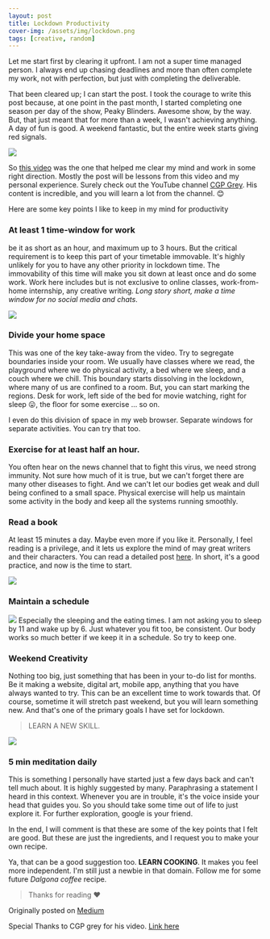 ```yaml
---
layout: post
title: Lockdown Productivity
cover-img: /assets/img/lockdown.png
tags: [creative, random]
---
```


Let me start first by clearing it upfront. I am not a super time managed person. 
I always end up chasing deadlines and more than often complete my work, not with perfection, 
but just with completing the deliverable. 

That been cleared up; I can start the post. 
I took the courage to write this post because, at one point in the past month, 
I started completing one season per day of the show, Peaky Blinders. Awesome show, by the way. 
But, that just meant that for more than a week, I wasn't achieving anything. A day of fun is good. 
A weekend fantastic, but the entire week starts giving red signals.

![](https://cdn-images-1.medium.com/max/1000/1*su_kkHHO7kzaWj698rZ4kw.png)

So [this video](https://www.youtube.com/watch?v=snAhsXyO3Ck) was the one that helped me clear my mind and work in some 
right direction. Mostly the post will be lessons from this video and 
my personal experience. Surely check out the YouTube channel [CGP Grey](https://www.youtube.com/channel/UC2C_jShtL725hvbm1arSV9w). 
His content is incredible, and you will learn a lot from the channel. 😊

Here are some key points I like to keep in my mind for productivity

### At least 1 time-window for work
be it as short as an hour, and maximum up to 3 hours. But the critical requirement is to keep this part of your timetable immovable. It's highly unlikely for you to have any other priority in lockdown time. The immovability of this time will make you sit down at least once and do some work. Work here includes but is not exclusive to online classes, work-from-home internship, any creative writing. 
*Long story short, make a time window for no social media and chats*.

![](https://cdn-images-1.medium.com/max/1000/1*u504_yUgjtZ_mVDEIt_nZQ.png)

### Divide your home space
This was one of the key take-away from the video. Try to segregate boundaries inside your room. We usually have classes where we read, the playground where we do physical activity, a bed where we sleep, and a couch where we chill. 
This boundary starts dissolving in the lockdown, where many of us are confined to a room. 
But, you can start marking the regions. Desk for work, left side of the bed for movie watching, right for sleep 😛, 
the floor for some exercise … so on. 

I even do this division of space in my web browser. Separate windows for separate activities. You can try that too.

### Exercise for at least half an hour.
You often hear on the news channel that to fight this virus, we need strong immunity. Not sure how much of it is true, but we can't forget there are many other diseases to fight. And we can't let our bodies get weak and dull being confined to a small space. Physical exercise will help us maintain some activity in the body and keep all the systems running smoothly.

### Read a book
At least 15 minutes a day. Maybe even more if you like it. Personally, I feel reading is a privilege, and it lets us explore the mind of may great writers and their characters. You can read a detailed post [here](https://www.renaissance.com/2018/01/23/blog-magic-15-minutes-reading-practice-reading-growth/). In short, it's a good practice, and now is the time to start.

![](https://cdn-images-1.medium.com/max/1000/1*jze_0U51SMsWtszTag5rWg.png)

### Maintain a schedule
![](https://cdn-images-1.medium.com/max/1000/1*f03a3m0WzKKbC4OQxS3XrQ.png)
Especially the sleeping and the eating times. I am not asking you to sleep by 11 and wake up by 6. Just whatever you fit too, be consistent. Our body works so much better if we keep it in a schedule. So try to keep one.

### Weekend Creativity
Nothing too big, just something that has been in your to-do list for months. Be it making a website, digital art, mobile app, anything that you have always wanted to try. This can be an excellent time to work towards that. Of course, sometime it will stretch past weekend, but you will learn something new. And that's one of the primary goals I have set for lockdown.

> LEARN A NEW SKILL.

![](https://cdn-images-1.medium.com/max/1000/1*hIQ-HTqEZPkHFPhoNsrgXw.png)

### 5 min meditation daily
This is something I personally have started just a few days back and can't tell much about. It is highly suggested by many. Paraphrasing a statement I heard in this context. Whenever you are in trouble, it's the voice inside your head that guides you. So you should take some time out of life to just explore it. For further exploration, google is your friend.

In the end, I will comment is that these are some of the key points that I felt are good. But these are just the ingredients, and I request you to make your own recipe.

Ya, that can be a good suggestion too. **LEARN COOKING**. It makes you feel more independent. I'm still just a newbie in that domain. Follow me for some future *Dalgona coffee* recipe.

> Thanks for reading ❤

Originally posted on [Medium](https://medium.com/@rupeshkumar_9557/lockdown-productivity-eee03778b78f)

Special Thanks to CGP grey for his video. [Link here](https://www.youtube.com/watch?v=snAhsXyO3Ck)


